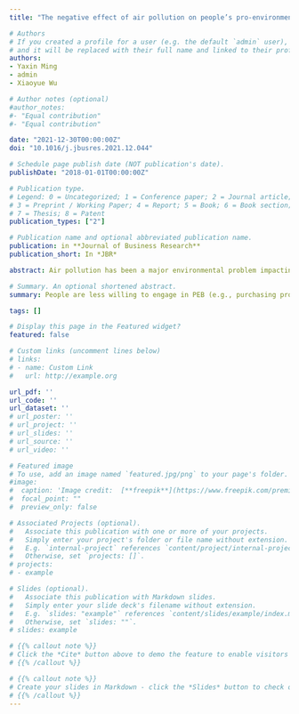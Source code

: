 ```yaml
---
title: "The negative effect of air pollution on people’s pro-environmental behavior "

# Authors
# If you created a profile for a user (e.g. the default `admin` user), write the username (folder name) here 
# and it will be replaced with their full name and linked to their profile.
authors:
- Yaxin Ming
- admin
- Xiaoyue Wu

# Author notes (optional)
#author_notes:
#- "Equal contribution"
#- "Equal contribution"

date: "2021-12-30T00:00:00Z"
doi: "10.1016/j.jbusres.2021.12.044"

# Schedule page publish date (NOT publication's date).
publishDate: "2018-01-01T00:00:00Z"

# Publication type.
# Legend: 0 = Uncategorized; 1 = Conference paper; 2 = Journal article;
# 3 = Preprint / Working Paper; 4 = Report; 5 = Book; 6 = Book section;
# 7 = Thesis; 8 = Patent
publication_types: ["2"]

# Publication name and optional abbreviated publication name.
publication: in **Journal of Business Research**
publication_short: In *JBR*

abstract: Air pollution has been a major environmental problem impacting billions of people worldwide. Despite a large stream of literature discussing the psychological, economic, and environmental effects of air pollution, limited research has explored how people’s pro-environmental behavior (PEB) is affected by air pollution. The present research indicates that people are less willing to engage in PEB when air pollution is severe. Our results show that public attention to PEB is significantly negatively related to air quality (Pilot Study). Additionally, when exposed to air pollution, people are less likely to purchase pro-environmental products (Studies 1 and 2), engage in recycling (Study 3), participate in sustainable travel (Study 4) and donate to environmental organizations (Studies 4 and 5). This is because the negative mood triggered by air pollution inhibits their willingness to engage in PEB (Studies 1 and 3). The theoretical and practical implications of the present research are also discussed.

# Summary. An optional shortened abstract.
summary: People are less willing to engage in PEB (e.g., purchasing pro-environmental products, recycling, sustainable travel, donation to environmental organizations) when air pollution is severe.

tags: []

# Display this page in the Featured widget?
featured: false

# Custom links (uncomment lines below)
# links:
# - name: Custom Link
#   url: http://example.org

url_pdf: ''
url_code: ''
url_dataset: ''
# url_poster: ''
# url_project: ''
# url_slides: ''
# url_source: ''
# url_video: ''

# Featured image
# To use, add an image named `featured.jpg/png` to your page's folder. 
#image:
#  caption: 'Image credit:  [**freepik**](https://www.freepik.com/premium-vector/draw-cute-cat-with-party-hat-birthday_7713864.htm)'
#  focal_point: ""
#  preview_only: false

# Associated Projects (optional).
#   Associate this publication with one or more of your projects.
#   Simply enter your project's folder or file name without extension.
#   E.g. `internal-project` references `content/project/internal-project/index.md`.
#   Otherwise, set `projects: []`.
# projects:
# - example

# Slides (optional).
#   Associate this publication with Markdown slides.
#   Simply enter your slide deck's filename without extension.
#   E.g. `slides: "example"` references `content/slides/example/index.md`.
#   Otherwise, set `slides: ""`.
# slides: example

# {{% callout note %}}
# Click the *Cite* button above to demo the feature to enable visitors to import publication metadata into their reference management software.
# {{% /callout %}}

# {{% callout note %}}
# Create your slides in Markdown - click the *Slides* button to check out the example.
# {{% /callout %}}
---
```

